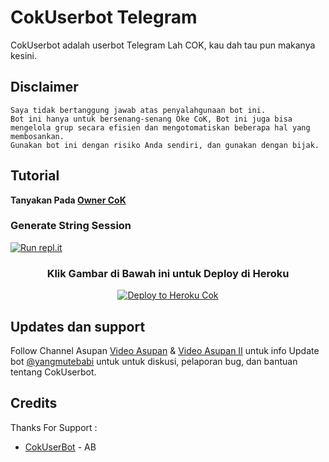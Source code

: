# CokUserbot Telegram

CokUserbot adalah userbot Telegram Lah COK, kau dah tau pun makanya kesini.


## Disclaimer

```
Saya tidak bertanggung jawab atas penyalahgunaan bot ini.
Bot ini hanya untuk bersenang-senang Oke CoK, Bot ini juga bisa
mengelola grup secara efisien dan mengotomatiskan beberapa hal yang membosankan.
Gunakan bot ini dengan risiko Anda sendiri, dan gunakan dengan bijak.
```

## Tutorial

<b>Tanyakan Pada [Owner CoK](https://t.me/yangmutebabi)</b>


### Generate String Session 
[![Run repl.it](https://img.shields.io/badge/run-string__session.py-blue?style=for-the-badge&logo=repl.it)](https://replit.com/@zulfhanmt/stringen#main.py)

<h3 align="center">Klik Gambar di Bawah ini untuk Deploy di Heroku</h3>
<p align="center"><a href="https://heroku.com/deploy?template=https://github.com/ABKeceX/CokUserBot"><img src="https://telegra.ph/file/1cdbbd432ccb206eb4c9b.jpg" alt="Deploy to Heroku Cok" target="_blank"/></a></p>

## Updates dan support

Follow Channel Asupan [Video Asupan](https://t.me/ExPsychopat) & [Video Asupan II](https://t.me/WXShoot) untuk info Update bot [@yangmutebabi](https://t.me/yangmutebabi) untuk untuk diskusi, pelaporan bug, dan bantuan tentang CokUserbot.

## Credits
Thanks For Support :
*   [CokUserBot](https://github.com/ABKeceX/CokUserBot) - AB
